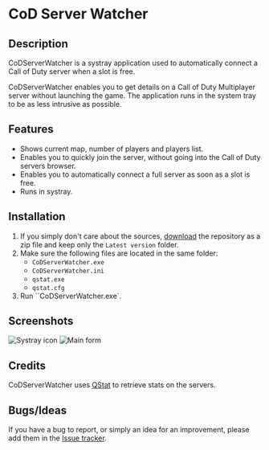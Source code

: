 CoD Server Watcher
==================

Description
-----------

CoDServerWatcher is a systray application used to automatically connect a Call of Duty server when a slot is free.

CoDServerWatcher enables you to get details on a Call of Duty Multiplayer server without launching the game. The application runs in the system tray to be as less intrusive as possible.

Features
--------

* Shows current map, number of players and players list.
* Enables you to quickly join the server, without going into the Call of Duty servers browser.
* Enables you to automatically connect a full server as soon as a slot is free.
* Runs in systray.

Installation
------------

1. If you simply don't care about the sources, [download](https://github.com/Otiel/CoDServerWatcher/archive/master.zip) the repository as a zip file and keep only the `Latest version` folder.
2. Make sure the following files are located in the same folder:
    * `CoDServerWatcher.exe`
    * `CoDServerWatcher.ini`
    * `qstat.exe`
    * `qstat.cfg`
3. Run ``CoDServerWatcher.exe`.

Screenshots
-----------

![Systray icon](http://imgur.com/2xibQ4B)
![Main form](http://i.imgur.com/pyBgJL5.png)

Credits
-------

CoDServerWatcher uses [QStat](http://sourceforge.net/projects/qstat/) to retrieve stats on the servers.

Bugs/Ideas
----------

If you have a bug to report, or simply an idea for an improvement, please add them in the [Issue tracker](https://github.com/Otiel/CoDServerWatcher/issues).
